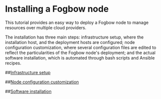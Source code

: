 # Installing a Fogbow node

This tutorial provides an easy way to deploy a Fogbow node to manage resources over multiple cloud providers.

The installation has three main steps: infrastructure setup, where the installation host, and the
deployment hosts are configured; node configuration customization, where several configuration files
are edited to reflect the particularities of the Fogbow node's deployment; and the
actual software installation, which is automated through bash scripts and Ansible recipes.

##[Infrastructure setup](infrastructure-setup.md)

##[Node configuration customization](node-configuration.md)

##[Software installation](software-installation.md)
